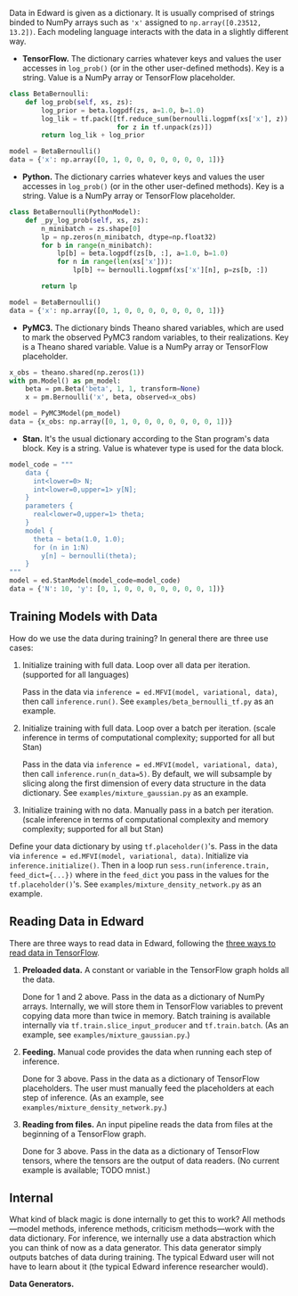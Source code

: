 Data in Edward is given as a dictionary. It is usually comprised of
strings binded to NumPy arrays such as `'x'` assigned to
`np.array([0.23512, 13.2])`.  Each modeling language interacts with
the data in a slightly different way.
+ __TensorFlow.__ The dictionary carries whatever keys and values the user accesses in `log_prob()` (or in the other user-defined methods). Key is a string. Value is a NumPy array or TensorFlow placeholder.
```python
class BetaBernoulli:
    def log_prob(self, xs, zs):
        log_prior = beta.logpdf(zs, a=1.0, b=1.0)
        log_lik = tf.pack([tf.reduce_sum(bernoulli.logpmf(xs['x'], z))
                           for z in tf.unpack(zs)])
        return log_lik + log_prior

model = BetaBernoulli()
data = {'x': np.array([0, 1, 0, 0, 0, 0, 0, 0, 0, 1])}
```
+ __Python.__ The dictionary carries whatever keys and values the user accesses in `log_prob()` (or in the other user-defined methods). Key is a string. Value is a NumPy array or TensorFlow placeholder.
```python
class BetaBernoulli(PythonModel):
    def _py_log_prob(self, xs, zs):
        n_minibatch = zs.shape[0]
        lp = np.zeros(n_minibatch, dtype=np.float32)
        for b in range(n_minibatch):
            lp[b] = beta.logpdf(zs[b, :], a=1.0, b=1.0)
            for n in range(len(xs['x'])):
                lp[b] += bernoulli.logpmf(xs['x'][n], p=zs[b, :])

        return lp

model = BetaBernoulli()
data = {'x': np.array([0, 1, 0, 0, 0, 0, 0, 0, 0, 1])}
```
+ __PyMC3.__ The dictionary binds Theano shared variables, which are used to mark the observed PyMC3 random variables, to their realizations. Key is a Theano shared variable. Value is a NumPy array or TensorFlow placeholder.
```python
x_obs = theano.shared(np.zeros(1))
with pm.Model() as pm_model:
    beta = pm.Beta('beta', 1, 1, transform=None)
    x = pm.Bernoulli('x', beta, observed=x_obs)

model = PyMC3Model(pm_model)
data = {x_obs: np.array([0, 1, 0, 0, 0, 0, 0, 0, 0, 1])}
```
+ __Stan.__ It's the usual dictionary according to the Stan program's data block. Key is a string. Value is whatever type is used for the data block.
```python
model_code = """
    data {
      int<lower=0> N;
      int<lower=0,upper=1> y[N];
    }
    parameters {
      real<lower=0,upper=1> theta;
    }
    model {
      theta ~ beta(1.0, 1.0);
      for (n in 1:N)
        y[n] ~ bernoulli(theta);
    }
"""
model = ed.StanModel(model_code=model_code)
data = {'N': 10, 'y': [0, 1, 0, 0, 0, 0, 0, 0, 0, 1])}
```

## Training Models with Data

How do we use the data during training? In general there are three use cases:

1. Initialize training with full data. Loop over all data per iteration. (supported for all languages)

   Pass in the data via `inference = ed.MFVI(model, variational, data)`, then call `inference.run()`. See `examples/beta_bernoulli_tf.py` as an example.
2. Initialize training with full data. Loop over a batch per iteration. (scale inference in terms of computational complexity; supported for all but Stan)

   Pass in the data via `inference = ed.MFVI(model, variational, data)`, then call `inference.run(n_data=5)`. By default, we will subsample by slicing along the first dimension of every data structure in the data dictionary. See `examples/mixture_gaussian.py` as an example.
3. Initialize training with no data. Manually pass in a batch per iteration. (scale inference in terms of computational complexity and memory complexity; supported for all but Stan)

  Define your data dictionary by using `tf.placeholder()`'s. Pass in the data via `inference = ed.MFVI(model, variational, data)`. Initialize via `inference.initialize()`. Then in a loop run `sess.run(inference.train, feed_dict={...})` where in the `feed_dict` you pass in the values for the `tf.placeholder()`'s. See `examples/mixture_density_network.py` as an example.

## Reading Data in Edward

There are three ways to read data in Edward, following the
[three ways to read data in TensorFlow](https://www.tensorflow.org/versions/r0.9/how_tos/reading_data/index.html).

1. __Preloaded data.__ A constant or variable in the TensorFlow graph holds all the data.

   Done for 1 and 2 above. Pass in the data as a dictionary of NumPy arrays. Internally, we will store them in TensorFlow variables to prevent copying data more than twice in memory. Batch training is available internally via `tf.train.slice_input_producer` and `tf.train.batch`. (As an example, see `examples/mixture_gaussian.py`.)
2. __Feeding.__ Manual code provides the data when running each step of inference.

   Done for 3 above. Pass in the data as a dictionary of TensorFlow placeholders. The user must manually feed the placeholders at each step of inference. (As an example, see `examples/mixture_density_network.py`.)
3. __Reading from files.__ An input pipeline reads the data from files at the beginning of a TensorFlow graph.

   Done for 3 above. Pass in the data as a dictionary of TensorFlow tensors, where the tensors are the output of data readers. (No current example is available; TODO mnist.)

## Internal

What kind of black magic is done internally to get this to work? All methods—model methods, inference methods, criticism methods—work with the data dictionary. For inference, we internally use a data abstraction which you can think of now as a data generator. This data generator simply outputs batches of data during training. The typical Edward user will not have to learn about it (the typical Edward inference researcher would).

__Data Generators.__

